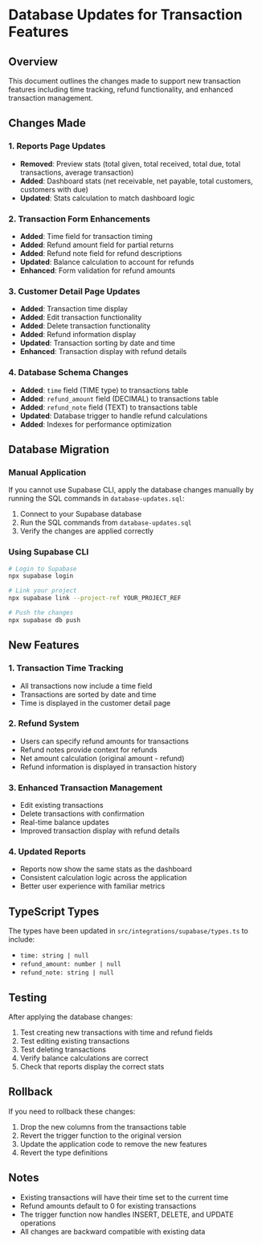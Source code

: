 # Database Updates for Transaction Features

## Overview
This document outlines the changes made to support new transaction features including time tracking, refund functionality, and enhanced transaction management.

## Changes Made

### 1. Reports Page Updates
- **Removed**: Preview stats (total given, total received, total due, total transactions, average transaction)
- **Added**: Dashboard stats (net receivable, net payable, total customers, customers with due)
- **Updated**: Stats calculation to match dashboard logic

### 2. Transaction Form Enhancements
- **Added**: Time field for transaction timing
- **Added**: Refund amount field for partial returns
- **Added**: Refund note field for refund descriptions
- **Updated**: Balance calculation to account for refunds
- **Enhanced**: Form validation for refund amounts

### 3. Customer Detail Page Updates
- **Added**: Transaction time display
- **Added**: Edit transaction functionality
- **Added**: Delete transaction functionality
- **Added**: Refund information display
- **Updated**: Transaction sorting by date and time
- **Enhanced**: Transaction display with refund details

### 4. Database Schema Changes
- **Added**: `time` field (TIME type) to transactions table
- **Added**: `refund_amount` field (DECIMAL) to transactions table
- **Added**: `refund_note` field (TEXT) to transactions table
- **Updated**: Database trigger to handle refund calculations
- **Added**: Indexes for performance optimization

## Database Migration

### Manual Application
If you cannot use Supabase CLI, apply the database changes manually by running the SQL commands in `database-updates.sql`:

1. Connect to your Supabase database
2. Run the SQL commands from `database-updates.sql`
3. Verify the changes are applied correctly

### Using Supabase CLI
```bash
# Login to Supabase
npx supabase login

# Link your project
npx supabase link --project-ref YOUR_PROJECT_REF

# Push the changes
npx supabase db push
```

## New Features

### 1. Transaction Time Tracking
- All transactions now include a time field
- Transactions are sorted by date and time
- Time is displayed in the customer detail page

### 2. Refund System
- Users can specify refund amounts for transactions
- Refund notes provide context for refunds
- Net amount calculation (original amount - refund)
- Refund information is displayed in transaction history

### 3. Enhanced Transaction Management
- Edit existing transactions
- Delete transactions with confirmation
- Real-time balance updates
- Improved transaction display with refund details

### 4. Updated Reports
- Reports now show the same stats as the dashboard
- Consistent calculation logic across the application
- Better user experience with familiar metrics

## TypeScript Types
The types have been updated in `src/integrations/supabase/types.ts` to include:
- `time: string | null`
- `refund_amount: number | null`
- `refund_note: string | null`

## Testing
After applying the database changes:
1. Test creating new transactions with time and refund fields
2. Test editing existing transactions
3. Test deleting transactions
4. Verify balance calculations are correct
5. Check that reports display the correct stats

## Rollback
If you need to rollback these changes:
1. Drop the new columns from the transactions table
2. Revert the trigger function to the original version
3. Update the application code to remove the new features
4. Revert the type definitions

## Notes
- Existing transactions will have their time set to the current time
- Refund amounts default to 0 for existing transactions
- The trigger function now handles INSERT, DELETE, and UPDATE operations
- All changes are backward compatible with existing data
